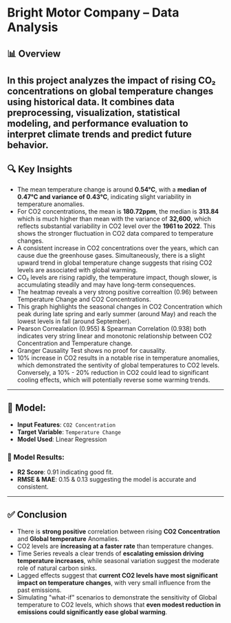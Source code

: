 # Bright Motor Company – Data Analysis

## 📊 Overview

In this project analyzes the impact of rising CO₂ concentrations on global temperature changes using historical data. It combines data preprocessing, visualization, statistical modeling, and performance evaluation to interpret climate trends and predict future behavior.
---
## 🔍 Key Insights
- The mean temperature change is around  **0.54°C**, with a **median of 0.47°C and variance of 0.43°C**, indicating slight variability in temperature anomalies.
- For CO2 concentrations, the mean is **180.72ppm**, the median is **313.84** which is much higher than mean with the variance of **32,600**, which reflects substantial variability in CO2 level over the **1961 to 2022**. This shows the stronger fluctuation in CO2 data compared to temperature changes.
- A consistent increase in CO2 concentrations over the years, which can cause due the greenhouse gases. Simultaneously, there is a slight upward trend in global temperature change suggests that rising CO2 levels are associated with global warming.
- CO₂ levels are rising rapidly, the temperature impact, though slower, is accumulating steadily and may have long-term consequences.
- The heatmap reveals a very strong positive correaltion (0.96) between Temperature Change and CO2 Concentrations.
- This graph highlights the seasonal changes in CO2 Concentration which peak during late spring and early summer (around May) and reach the lowest levels in fall (around September).
- Pearson Correalation (0.955) & Spearman Correlation (0.938) both indicates very string linear and monotonic relationship between CO2 Concentration and Temperature change.
- Granger Causality Test shows no proof for causality.
- 10% increase in CO2 results in a notable rise in temperature anomalies, which demonstrated the sentivity of global temperatures to CO2 levels. Conversely, a 10% - 20% reduction in CO2 could lead to significant cooling effects, which will potentially reverse some warming trends.

---

## 🤖 Model: 

* **Input Features**: `CO2 Concentration`
* **Target Variable**: `Temperature Change`
* **Model Used**: Linear Regression

### 🔢 Model Results:

* **R2 Score**: 0.91 indicating good fit. 
* **RMSE & MAE**: 0.15 & 0.13 suggesting the model is accurate and consistent. 

---

## ✅ Conclusion
- There is **strong positive** correlation between rising **CO2 Concentration** and **Global temperature** Anomalies.
- CO2 levels are **increasing at a faster rate** than temperature changes.
- Time Series reveals a clear trends of **escalating emission driving temperature increases**, while seasonal variation suggest the moderate role of natural carbon sinks.
- Lagged effects suggest that **current CO2 levels have most significant impact on temperature changes**, with very small influence from the past emissions.
- Simulating "what-if" scenarios to demonstrate the sensitivity of Global temperature to CO2 levels, which shows that **even modest reduction in emissions could significantly ease global warming**.